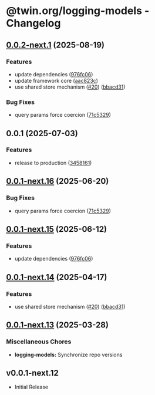 # @twin.org/logging-models - Changelog

## [0.0.2-next.1](https://github.com/twinfoundation/logging/compare/logging-models-v0.0.2-next.0...logging-models-v0.0.2-next.1) (2025-08-19)


### Features

* update dependencies ([976fc06](https://github.com/twinfoundation/logging/commit/976fc06976c4899769486b7cb2e827c407d7fc89))
* update framework core ([aac823c](https://github.com/twinfoundation/logging/commit/aac823c2ead88843618b8a82b308d5a793411764))
* use shared store mechanism ([#20](https://github.com/twinfoundation/logging/issues/20)) ([bbacd31](https://github.com/twinfoundation/logging/commit/bbacd31af991d82d84294ad432a40830692880ca))


### Bug Fixes

* query params force coercion ([71c5329](https://github.com/twinfoundation/logging/commit/71c53292d300acae0369bd7937c5ca3ab5430689))

## 0.0.1 (2025-07-03)


### Features

* release to production ([3458161](https://github.com/twinfoundation/logging/commit/3458161b4bb530f86e4d1fe06123d885cdcb114d))

## [0.0.1-next.16](https://github.com/twinfoundation/logging/compare/logging-models-v0.0.1-next.15...logging-models-v0.0.1-next.16) (2025-06-20)


### Bug Fixes

* query params force coercion ([71c5329](https://github.com/twinfoundation/logging/commit/71c53292d300acae0369bd7937c5ca3ab5430689))

## [0.0.1-next.15](https://github.com/twinfoundation/logging/compare/logging-models-v0.0.1-next.14...logging-models-v0.0.1-next.15) (2025-06-12)


### Features

* update dependencies ([976fc06](https://github.com/twinfoundation/logging/commit/976fc06976c4899769486b7cb2e827c407d7fc89))

## [0.0.1-next.14](https://github.com/twinfoundation/logging/compare/logging-models-v0.0.1-next.13...logging-models-v0.0.1-next.14) (2025-04-17)


### Features

* use shared store mechanism ([#20](https://github.com/twinfoundation/logging/issues/20)) ([bbacd31](https://github.com/twinfoundation/logging/commit/bbacd31af991d82d84294ad432a40830692880ca))

## [0.0.1-next.13](https://github.com/twinfoundation/logging/compare/logging-models-v0.0.1-next.12...logging-models-v0.0.1-next.13) (2025-03-28)


### Miscellaneous Chores

* **logging-models:** Synchronize repo versions

## v0.0.1-next.12

- Initial Release
